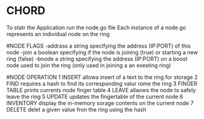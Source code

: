 # CHORD
To statr the Application run the node.go file
Each instance of a node.go represents an individual node on the ring

#NODE FLAGS
	-addrass		a string specifying the address (IP:PORT) of this node
	-join			a boolean specifying if the node is joining (true) or starting a new ring (false)
	-bnode			a string specifying the address (IP:PORT) on a boost node used to join the ring (only used in joining a an exesting ring)
	
#NODE OPERATION
	1 INSERT			allowa insert of a text to the ring for storage
	2 FIND				requires a hash to find its corresponding valur rome the ring
	3 FINGER TABLE		prints currents node finger table
	4 LEAVE				allaows the node to safely leave the ring
	5 UPDATE			updates the fingertable of the current node
	6 INVENTORY			display the in-memory sorage contents on the current node
	7 DELETE			delet a given value fron the ring using the hash

